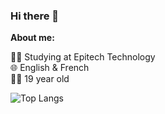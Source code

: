 ### Hi there 👋

__About me:__

👨‍🎓 Studying at Epitech Technology <br />
🌐 English & French <br />
👨‍💻 19 year old

![Top Langs](https://github-readme-stats.vercel.app/api/top-langs/?username=maelbth&size_weight=0.5&count_weight=0.5)
